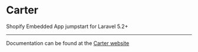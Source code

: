 # Carter

Shopify Embedded App jumpstart for Laravel 5.2+

---

Documentation can be found at the [Carter website](http://carterdocs.com)
